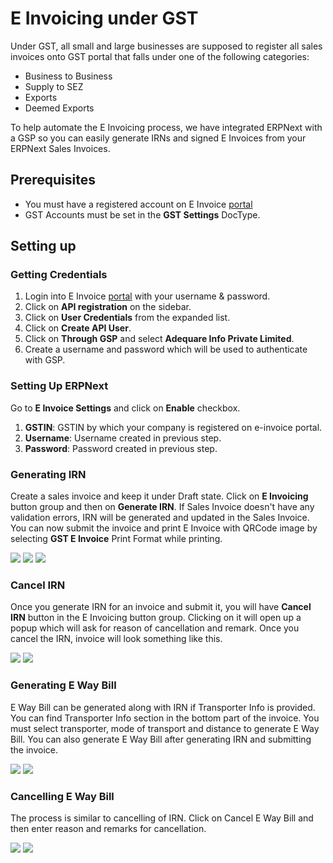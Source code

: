 <!-- add-breadcrumbs -->
# E Invoicing under GST

Under GST, all small and large businesses are supposed to register all sales invoices onto GST portal that falls under one of the following categories:
- Business to Business
- Supply to SEZ
- Exports
- Deemed Exports

To help automate the E Invoicing process, we have integrated ERPNext with a GSP so you can easily generate IRNs and signed E Invoices from your ERPNext Sales Invoices.

## Prerequisites

- You must have a registered account on E Invoice [portal](https://einvoice1.gst.gov.in/)
- GST Accounts must be set in the **GST Settings** DocType.

## Setting up


### Getting Credentials

1. Login into E Invoice [portal](https://einvoice1.gst.gov.in/) with your username & password.
1. Click on **API registration** on the sidebar.
1. Click on **User Credentials** from the expanded list.
1. Click on **Create API User**.
1. Click on **Through GSP** and select **Adequare Info Private Limited**.
1. Create a username and password which will be used to authenticate with GSP.

### Setting Up ERPNext

Go to **E Invoice Settings** and click on **Enable** checkbox.

1. **GSTIN**: GSTIN by which your company is registered on e-invoice portal.
1. **Username**: Username created in previous step.
1. **Password**: Password created in previous step.

### Generating IRN

Create a sales invoice and keep it under Draft state. Click on **E Invoicing** button group and then on **Generate IRN**. If Sales Invoice doesn't have any validation errors, IRN will be generated and updated in the Sales Invoice. You can now submit the invoice and print E Invoice with QRCode image by selecting **GST E Invoice** Print Format while printing.

<img class="screenshot" src="/docs/assets/img/regional/india/einv_gen_irn_button.png">

<img class="screenshot" src="/docs/assets/img/regional/india/einv_generated_irn.png">

<img class="screenshot" src="/docs/assets/img/regional/india/einv_print_format.png">

### Cancel IRN

Once you generate IRN for an invoice and submit it, you will have **Cancel IRN** button in the E Invoicing button group. Clicking on it will open up a popup which will ask for reason of cancellation and remark. Once you cancel the IRN, invoice will look something like this.

<img class="screenshot" src="/docs/assets/img/regional/india/einv_cancel_irn_button.png">

<img class="screenshot" src="/docs/assets/img/regional/india/einv_cancelled_irn.png">

### Generating E Way Bill

E Way Bill can be generated along with IRN if Transporter Info is provided. You can find Transporter Info section in the bottom part of the invoice. You must select transporter, mode of transport and distance to generate E Way Bill. You can also generate E Way Bill after generating IRN and submitting the invoice. 

<img class="screenshot" src="/docs/assets/img/regional/india/einv_gen_ewaybill_button.png">

<img class="screenshot" src="/docs/assets/img/regional/india/einv_gen_ewaybill_dialog.png">

### Cancelling E Way Bill

The process is similar to cancelling of IRN. Click on Cancel E Way Bill and then enter reason and remarks for cancellation.

<img class="screenshot" src="/docs/assets/img/regional/india/einv_cancel_ewaybill_button.png">

<img class="screenshot" src="/docs/assets/img/regional/india/einv_cancelled_ewaybill.png">